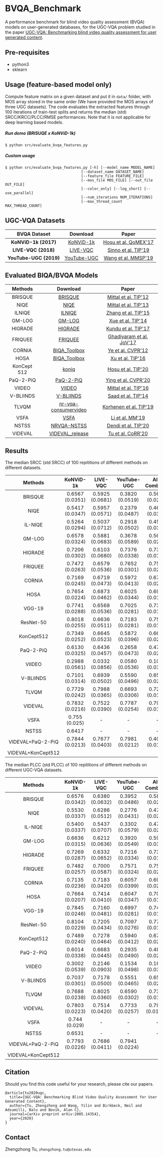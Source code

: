 # BVQA_Benchmark
A performance benchmark for blind video quality assessment (BVQA) models on user-generated databases, for the UGC-VQA problem studied in the paper [UGC-VQA: Benchmarking blind video quality assessment for user generated content](https://arxiv.org/abs/2005.14354).

## Pre-requisites

- python3
- sklearn

## Usage (feature-based model only)

Compute feature matrix on a given dataset and put it in `data/` folder, with MOS array stored in the same order (We have provided the MOS arrays of three UGC datasets). The code evaluates the extracted features through 100 iterations of train-test splits and returns the median (std) SRCC/KRCC/PLCC/RMSE performances. Note that it is not applicable for deep learning based models.

##### Run demo (BRISUQE x KoNViD-1k)
```
$ python src/evaluate_bvqa_features.py
```

##### Custom usage
```
$ python src/evaluate_bvqa_features.py [-h] [--model_name MODEL_NAME]
                                   [--dataset_name DATASET_NAME]
                                   [--feature_file FEATURE_FILE]
                                   [--mos_file MOS_FILE] [--out_file OUT_FILE]
                                   [--color_only] [--log_short] [--use_parallel]
                                   [--num_iterations NUM_ITERATIONS]
                                   [--max_thread_count MAX_THREAD_COUNT]
```

## UGC-VQA Datasets

| BVQA Dataset | Download | Paper |
|:----:|:----:|:----:|
| **KoNViD-1k (2017)** |  [KoNViD-1k](http://database.mmsp-kn.de/konvid-1k-database.html)  | [Hosu et al. QoMEX'17](https://datasets.vqa.mmsp-kn.de/archives/papers/Hosu-Konvid-1k.pdf)
| **LIVE-VQC (2018)** |  [LIVE-VQC](https://live.ece.utexas.edu/research/LIVEVQC/index.html)  | [Sinno et al. TIP'19](https://arxiv.org/pdf/1803.01761.pdf)
| **YouTube-UGC (2019)** | [YouTube-UGC](https://media.withyoutube.com/) | [Wang et al. MMSP'19](https://arxiv.org/abs/1904.06457)


## Evaluated BIQA/BVQA Models

|    Methods   | Download            | Paper             |
|:------------:|:-------------------:|:-------------------:|
|  BRISQUE    | [BRISQUE](https://live.ece.utexas.edu/research/Quality/index_algorithms.htm) | [Mittal et al. TIP'12](https://www.live.ece.utexas.edu/publications/2012/TIP%20BRISQUE.pdf) |
|  NIQE       | [NIQE](https://live.ece.utexas.edu/research/Quality/index_algorithms.htm) | [Mittal et al. TIP'13](http://citeseerx.ist.psu.edu/viewdoc/download?doi=10.1.1.299.1429&rep=rep1&type=pdf)
| ILNIQE      | [ILNIQE](https://live.ece.utexas.edu/research/Quality/index_algorithms.htm) | [Zhang et al. TIP'15](http://citeseerx.ist.psu.edu/viewdoc/download?doi=10.1.1.723.342&rep=rep1&type=pdf)
| GM-LOG      | [GM-LOG](https://live.ece.utexas.edu/research/Quality/index_algorithms.htm) | [Xue et al. TIP'14](https://live.ece.utexas.edu/publications/2014/BIQAUsingGM-LoG.pdf)
| HIGRADE     | [HIGRADE](https://live.ece.utexas.edu/research/Quality/index_algorithms.htm) | [Kundu et al. TIP'17](https://ieeexplore.ieee.org/abstract/document/7885070)
| FRIQUEE     | [FRIQUEE](https://live.ece.utexas.edu/research/Quality/index_algorithms.htm) | [Ghadiyaram et al. JoV'17](https://jov.arvojournals.org/article.aspx?articleid=2599945)
| CORNIA      | [BIQA_Toolbox](https://github.com/HuiZeng/BIQA_Toolbox) | [Ye et al. CVPR'12](https://ieeexplore.ieee.org/abstract/document/6247789)
| HOSA        | [BIQA_Toolbox](https://github.com/HuiZeng/BIQA_Toolbox) | [Xu et al. TIP'16](https://ieeexplore.ieee.org/abstract/document/7501619)
| KonCept 512 | [koniq](https://github.com/subpic/koniq) | [Hosu et al. TIP'20](https://arxiv.org/abs/1910.06180) |
| PaQ-2-PiQ   | [PaQ-2-PiQ](https://github.com/baidut/PaQ-2-PiQ) | [Ying et al. CVPR'20](https://arxiv.org/abs/1912.10088) |
| VIIDEO      | [VIIDEO](https://live.ece.utexas.edu/research/Quality/index_algorithms.htm) | [Mittal et al. TIP'16](https://utw10503.utweb.utexas.edu/publications/2016/07332944.pdf)
| V-BLIINDS   | [V-BLIINDS](https://live.ece.utexas.edu/research/Quality/index_algorithms.htm) | [Saad et al. TIP'14](https://www.live.ece.utexas.edu/publications/2014/VideoBLIINDS.pdf)
| TLVQM       | [nr-vqa-consumervideo](https://github.com/jarikorhonen/nr-vqa-consumervideo) | [Korhenen et al. TIP'19](https://ieeexplore.ieee.org/document/8742797)
| VSFA        | [VSFA](https://github.com/lidq92/VSFA)  | [Li et al. MM'19](https://dl.acm.org/doi/abs/10.1145/3343031.3351028)
| NSTSS       | [NRVQA-NSTSS](https://github.com/lfovia/NRVQA-NSTSS) | [Dendi et al. TIP'20](https://ieeexplore.ieee.org/abstract/document/9059006)
| VIDEVAL     | [VIDEVAL_release](https://github.com/tu184044109/VIDEVAL_release) | [Tu et al. CoRR'20](https://arxiv.org/abs/2005.14354)

## Results
The median SRCC (std SRCC) of 100 repititions of different methods on different datasets.

|    Methods   | KoNViD-1k             | LIVE-VQC             | YouTube-UGC         | All-Combined |
|:------------:|:---------------------:|:--------------------:|:-------------------:|:------------:|
| BRISQUE      | 0.6567 (0.0351)  | 0.5925 (0.0681)     | 0.3820 (0.0519) | 0.5695 (0.0289) |
| NIQE         | 0.5417 (0.0347)  | 0.5957 (0.0571)     | 0.2379 (0.0487) | 0.4622 (0.0313) |
| IL-NIQE      | 0.5264 (0.0294)  | 0.5037 (0.0712)     | 0.2918 (0.0502) | 0.4592 (0.0307) |
| GM-LOG       | 0.6578 (0.0324)  | 0.5881 (0.0683)     | 0.3678 (0.0589) | 0.5650 (0.0295) |
| HIGRADE      | 0.7206 (0.0302)  | 0.6103 (0.0680)     | 0.7376 (0.0338) | 0.7398 (0.0189) |
| FRIQUEE      | 0.7472 (0.0263)  | 0.6579 (0.0536)     | 0.7652 (0.0301) | 0.7568 (0.0237) |
| CORNIA       | 0.7169 (0.0245)  | 0.6719 (0.0473)     | 0.5972 (0.0413) | 0.6764 (0.0216) |
| HOSA         | 0.7654 (0.0224)  | 0.6873 (0.0462)     | 0.6025 (0.0344) | 0.6957 (0.0180) |
| VGG-19       | 0.7741 (0.0288)  | 0.6568 (0.0536) | 0.7025 (0.0281) | 0.7321 (0.0180) |
| ResNet-50    | 0.8018 (0.0255)  | 0.6636 (0.0511) | 0.7183 (0.0281) | 0.7557 (0.0177) |
| KonCept512   | 0.7349 (0.0252)  | 0.6645 (0.0523)     | 0.5872 (0.0396) | 0.6608 (0.0221) |
| PaQ-2-PiQ    | 0.6130 (0.0325)  | 0.6436 (0.0457)     | 0.2658 (0.0473) | 0.4727 (0.0298) |
| VIIDEO       | 0.2988 (0.0561)  | 0.0332 (0.0856)     | 0.0580 (0.0536) | 0.1039 (0.0349) |
| V-BLIINDS    | 0.7101 (0.0314)  | 0.6939 (0.0502)    | 0.5590 (0.0496) | 0.6545 (0.0232) |
| TLVQM        | 0.7729 (0.0242)  | 0.7988 (0.0365)    | 0.6693 (0.0306) | 0.7271 (0.0189) | 
| VIDEVAL      | 0.7832 (0.0216) | 0.7522 (0.0390)  | 0.7787 (0.0254) | 0.7960 (0.0151) |
| VSFA | 0.755 (0.025) | - | - | - |
| NSTSS | 0.6417 | - | - | - |
| VIDEVAL+PaQ-2-PiQ | 0.7844 (0.0213) | 0.7677 (0.0403) | 0.7981 (0.0212) | 0.4018 (0.0179) |
| VIDEVAL+KonCept512 | | | | |


The median PLCC (std PLCC) of 100 repititions of different methods on different UGC-VQA datasets.

|    Methods   | KoNViD-1k             | LIVE-VQC             | YouTube-UGC         | All-Combined |
|:------------:|:---------------------:|:--------------------:|:-------------------:|:------------:|
| BRISQUE      | 0.6576 (0.0342)  | 0.6380 (0.0632)     | 0.3952 (0.0486) | 0.5861 (0.0272) |
| NIQE         | 0.5530 (0.0337)  | 0.6286 (0.0512)     | 0.2776 (0.0431) | 0.4773 (0.0287) |
| IL-NIQE      | 0.5400 (0.0337)  | 0.5437 (0.0707)     | 0.3302 (0.0579) | 0.4741 (0.0280) |
| GM-LOG       | 0.6636 (0.0315)  | 0.6212 (0.0636)     | 0.3920 (0.0549) | 0.5942 (0.0306) |
| HIGRADE      | 0.7269 (0.0287)  | 0.6332 (0.0652)     | 0.7216 (0.0334) | 0.7368 (0.0190) |
| FRIQUEE      | 0.7482 (0.0257)  | 0.7000 (0.0587)     | 0.7571 (0.0324) | 0.7550 (0.0226) |
| CORNIA       | 0.7135 (0.0236)  | 0.7183 (0.0420)     | 0.6057 (0.0399) | 0.6974 (0.0202) |
| HOSA         | 0.7664 (0.0207)  | 0.7414 (0.0410)     | 0.6047 (0.0347) | 0.7082 (0.0167) |
| VGG-19       | 0.7845 (0.0246)  | 0.7160 (0.0481)     | 0.6997 (0.0281) | 0.7482 (0.0176) |
| ResNet-50    | 0.8104 (0.0229)  | 0.7205 (0.0434)     | 0.7097 (0.0276) | 0.7747 (0.0167) |
| KonCept512   | 0.7489 (0.0240)  | 0.7278 (0.0464)     | 0.5940 (0.0412) | 0.6763 (0.0227) |
| PaQ-2-PiQ    | 0.6014 (0.0338)  | 0.6683 (0.0445)     | 0.2935 (0.0490) | 0.4828 (0.0293) |
| VIIDEO       | 0.3002 (0.0539)  | 0.2146 (0.0903)     | 0.1534 (0.0498) | 0.1621 (0.0355) |
| V-BLIINDS    | 0.7037 (0.0301)  | 0.7178 (0.0500)     | 0.5551 (0.0465) | 0.6599 (0.0234) |
| TLVQM        | 0.7688 (0.0238)  | 0.8025 (0.0360)     | 0.6590 (0.0302) | 0.7342 (0.0180) | 
| VIDEVAL      | 0.7803 (0.0223)  | 0.7514 (0.0420)     | 0.7733 (0.0257) | 0.7939 (0.0157)} |
| VSFA | 0.744 (0.029) | - | - | - |
| NSTSS | 0.6531 | - | - | - |
| VIDEVAL+PaQ-2-PiQ | 0.7793 (0.0226) | 0.7686 (0.0411) | 0.7941 (0.0224) |  |
| VIDEVAL+KonCept512 | | | | |

## Citation

Should you find this code useful for your research, please cite our papers.

```
@article{tu2020ugc,
  title={UGC-VQA: Benchmarking Blind Video Quality Assessment for User Generated Content},
  author={Tu, Zhengzhong and Wang, Yilin and Birkbeck, Neil and Adsumilli, Balu and Bovik, Alan C},
  journal={arXiv preprint arXiv:2005.14354},
  year={2020}
}
```

## Contact

Zhengzhong Tu, `zhengzhong.tu@utexas.edu`
